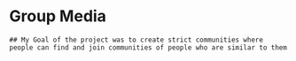 # Group Media
```Designed to be a Reddit clone with a twist.
## My Goal of the project was to create strict communities where people can find and join communities of people who are similar to them
```
